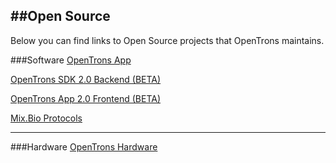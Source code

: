 ##Open Source
---
Below you can find links to Open Source projects that OpenTrons maintains.

###Software
[OpenTrons App](https://github.com/OpenTrons/otone_frontend)

[OpenTrons SDK 2.0 Backend (BETA)](https://github.com/OpenTrons/opentrons_sdk)

[OpenTrons App 2.0 Frontend (BETA)](https://github.com/OpenTrons/robot_frontend_v2)

[Mix.Bio Protocols](https://github.com/OpenTrons/Mix.Bio_Protocols)


---
###Hardware
[OpenTrons Hardware](https://github.com/OpenTrons/otone_hardware)
